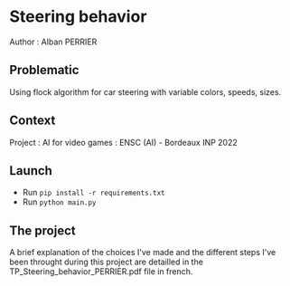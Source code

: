 # Steering behavior
Author : Alban PERRIER

## Problematic
Using flock algorithm for car steering with variable colors, speeds, sizes.

## Context
Project : AI for video games : ENSC (AI) - Bordeaux INP 2022

## Launch
- Run `pip install -r requirements.txt`
- Run `python main.py`

## The project
A brief explanation of the choices I've made and the different steps I've been throught during this project are detailled in the TP_Steering_behavior_PERRIER.pdf file in french.

